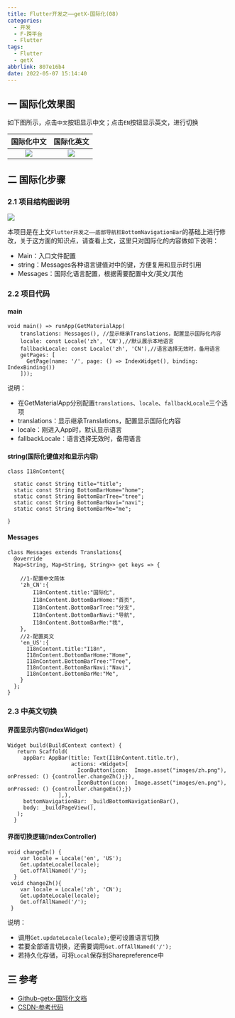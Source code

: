 ```yaml
---
title: Flutter开发之——getX-国际化(08)
categories:
  - 开发
  - F-跨平台
  - Flutter
tags:
  - Flutter
  - getX
abbrlink: 807e16b4
date: 2022-05-07 15:14:40
---
```

## 一 国际化效果图

如下图所示，点击`中文`按钮显示中文；点击`EN`按钮显示英文，进行切换

| 国际化中文 | 国际化英文 |
| :--------: | :--------: |
|   ![][1]   |   ![][2]   |

<!--more-->

## 二 国际化步骤

### 2.1 项目结构图说明

![][3]

本项目是在上文`Flutter开发之——底部导航栏BottomNavigationBar`的基础上进行修改，关于这方面的知识点，请查看上文，这里只对国际化的内容做如下说明：

* Main：入口文件配置
* string：Messages各种语言键值对中的键，方便复用和显示时引用
* Messages：国际化语言配置，根据需要配置中文/英文/其他

### 2.2 项目代码

#### main

```
void main() => runApp(GetMaterialApp(
    translations: Messages(), //显示继承Translations，配置显示国际化内容
    locale: const Locale('zh', 'CN'),//默认展示本地语言
    fallbackLocale: const Locale('zh', 'CN'),//语言选择无效时，备用语言
    getPages: [
      GetPage(name: '/', page: () => IndexWidget(), binding: IndexBinding())
    ]));
```

说明：

* 在GetMaterialApp分别配置`translations`、`locale`、`fallbackLocale`三个选项
* translations：显示继承Translations，配置显示国际化内容
* locale：刚进入App时，默认显示语言
* fallbackLocale：语言选择无效时，备用语言

#### string(国际化键值对和显示内容)

```
class I18nContent{

  static const String title="title";
  static const String BottomBarHome="home";
  static const String BottomBarTree="tree";
  static const String BottomBarNavi="navi";
  static const String BottomBarMe="me";

}
```

#### Messages

```
class Messages extends Translations{
  @override
  Map<String, Map<String, String>> get keys => {

    //1-配置中文简体
    'zh_CN':{
        I18nContent.title:"国际化",
        I18nContent.BottomBarHome:"首页",
        I18nContent.BottomBarTree:"分支",
        I18nContent.BottomBarNavi:"导航",
        I18nContent.BottomBarMe:"我",
    },
    //2-配置英文
    'en_US':{
      I18nContent.title:"I18n",
      I18nContent.BottomBarHome:"Home",
      I18nContent.BottomBarTree:"Tree",
      I18nContent.BottomBarNavi:"Navi",
      I18nContent.BottomBarMe:"Me",
    }
  };
}
```

### 2.3 中英文切换

#### 界面显示内容(IndexWidget)

```
Widget build(BuildContext context) {
   return Scaffold(
     appBar: AppBar(title: Text(I18nContent.title.tr),
                    actions: <Widget>[
                      IconButton(icon:  Image.asset("images/zh.png"), onPressed: () {controller.changeZh();}),
                      IconButton(icon:  Image.asset("images/en.png"), onPressed: () {controller.changeEn();})
                ],),
     bottomNavigationBar: _buildBottomNavigationBar(),
     body: _buildPageView(),
   );
  }
```

#### 界面切换逻辑(IndexController)

```
void changeEn() {
    var locale = Locale('en', 'US');
    Get.updateLocale(locale);
    Get.offAllNamed('/');
  }
 void changeZh(){
    var locale = Locale('zh', 'CN');
    Get.updateLocale(locale);
    Get.offAllNamed('/');
 }
```

说明：

* 调用`Get.updateLocale(locale);`便可设置语言切换
* 若要全部语言切换，还需要调用`Get.offAllNamed('/');`
* 若持久化存储，可将`Local`保存到Sharepreference中

## 三 参考

* [Github-getx-国际化文档](https://github.com/jonataslaw/getx#utils)
* [CSDN-参考代码](https://download.csdn.net/download/Calvin_zhou/85311169)



[1]:https://cdn.jsdelivr.net/gh/PGzxc/CDN/blog-flutter/flutter-getx-08-i18n-zh.png
[2]:https://cdn.jsdelivr.net/gh/PGzxc/CDN/blog-flutter/flutter-getx-08-i18n-en.png
[3]:https://cdn.jsdelivr.net/gh/PGzxc/CDN/blog-flutter/flutter-getx-08-i18n-project-struct.png